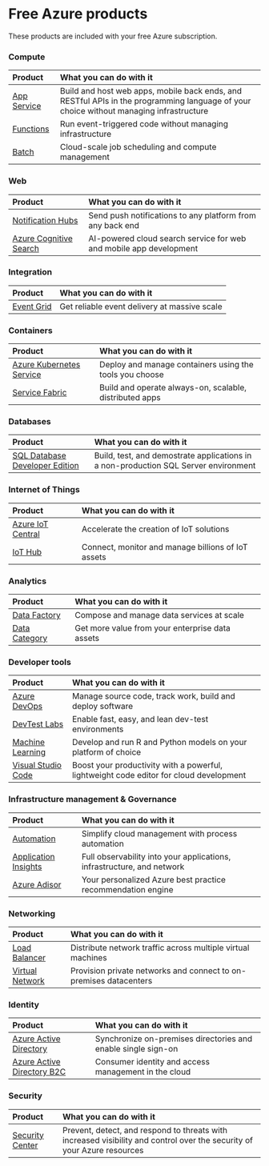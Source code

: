 # Free Azure products
These products are included with your free Azure subscription.



### Compute
| Product                                                              | What you can do with it                                                                                                                |
| :---   | :--- |
| [App Service](https://docs.microsoft.com/en-us/azure/app-service/)                                                      | Build and host web apps, mobile back ends, and RESTful APIs in the programming language of your choice without managing infrastructure |
| [Functions](https://docs.microsoft.com/en-us/azure/azure-functions/) | Run event-triggered code without managing infrastructure                                                                               |
| [Batch](https://docs.microsoft.com/en-us/azure/app-service/)                                                      | Cloud-scale job scheduling and compute management |

### Web
| Product                                                                                         | What you can do with it |
| :---  | :---  |
| [Notification Hubs](https://docs.microsoft.com/en-us/azure/notification-hubs/) | Send push notifications to any platform from any back end |
| [Azure Cognitive Search](https://docs.microsoft.com/en-us/azure/search/) | AI-powered cloud search service for web and mobile app development |

### Integration
| Product                                                                                         | What you can do with it |
| :---  | :---  |
| [Event Grid](https://docs.microsoft.com/en-us/azure/event-grid/) | Get reliable event delivery at massive scale |


### Containers
| Product                                                                                         | What you can do with it |
| :---  | :---  |
| [Azure Kubernetes Service](https://docs.microsoft.com/en-us/azure/aks/) | Deploy and manage containers using the tools you choose |
| [Service Fabric](https://docs.microsoft.com/en-us/azure/service-fabric/) | Build and operate always-on, scalable, distributed apps |

### Databases
| Product                                                              | What you can do with it |
| :---   | :--- |
| [SQL Database Developer Edition](https://docs.microsoft.com/en-us/azure/sql-database)                                                                      | Build, test, and demostrate applications in a non-production SQL Server environment                         |

### Internet of Things
| Product                                                                                         | What you can do with it |
| :---  | :---  |
| [Azure IoT Central](https://docs.microsoft.com/en-us/azure/iot-central/) | Accelerate the creation of IoT solutions |
| [IoT Hub](https://docs.microsoft.com/en-us/azure/iot-hub/) | Connect, monitor and manage billions of IoT assets |


### Analytics
| Product                                                                                         | What you can do with it |
| :---  | :---  |
| [Data Factory](https://docs.microsoft.com/en-us/azure/data-factory/) | Compose and manage data services at scale                        |
| [Data Category](https://docs.microsoft.com/en-us/azure/data-catalog/) | Get more value from your enterprise data assets |

### Developer tools
| Product                                                                                         | What you can do with it |
| :---   | :---  |
| [Azure DevOps](https://docs.microsoft.com/en-us/azure/devops/) | Manage source code, track work, build and deploy software |
| [DevTest Labs](https://docs.microsoft.com/en-us/azure/lab-services/) | Enable fast, easy, and lean dev-test environments |
| [Machine Learning](https://docs.microsoft.com/en-us/azure/machine-learning/) | Develop and run R and Python models on your platform of choice |
| [Visual Studio Code](https://code.visualstudio.com/docs) | Boost your productivity with a powerful, lightweight code editor for cloud development |

### Infrastructure management & Governance
| Product                                                                                         | What you can do with it |
| :---  | :---  |
| [Automation](https://docs.microsoft.com/en-us/azure/automation/) | Simplify cloud management with process automation |
| [Application Insights](https://docs.microsoft.com/en-us/azure/azure-monitor/) | Full observability into your applications, infrastructure, and network |
| [Azure Adisor](https://docs.microsoft.com/en-us/azure/advisor/) | Your personalized Azure best practice recommendation engine |

### Networking
| Product                                                                                         | What you can do with it |
| :---  | :---  |
| [Load Balancer](https://docs.microsoft.com/en-us/azure/load-balancer/) | Distribute network traffic across multiple virtual machines |
| [Virtual Network](https://docs.microsoft.com/en-us/azure/virtual-network/) | Provision private networks and connect to on-premises datacenters |

### Identity
| Product                                                                                         | What you can do with it |
| :---  | :---  |
| [Azure Active Directory](https://docs.microsoft.com/en-us/azure/active-directory/) | Synchronize on-premises directories and enable single sign-on |
| [Azure Active Directory B2C](https://docs.microsoft.com/en-us/azure/active-directory-b2c/) | Consumer identity and access management in the cloud |

### Security
| Product                                                                                         | What you can do with it |
| :---  | :---  |
| [Security Center](https://docs.microsoft.com/en-us/azure/security-center/) | Prevent, detect, and respond to threats with increased visibility and control over the security of your Azure resources |



